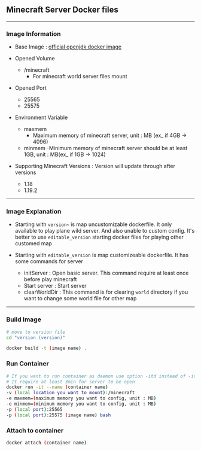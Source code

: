 ## Minecraft Server Docker files
***
### Image Information

- Base Image : [official openjdk docker image](https://hub.docker.com/_/openjdk)

- Opened Volume

    - /minecraft 
        - For minecraft world server files mount

- Opened Port

    - 25565
    - 25575

- Environment Variable 

    - maxmem
        - Maximum memory of minecraft server, unit : MB (ex_ if 4GB -> 4096)
    - minmem
        -Minimum memory of minecraft server should be at least 1GB, unit : MB(ex_ if 1GB -> 1024)

- Supporting Minecraft Versions : Version will update through after versions

    - 1.18
    - 1.19.2

***
### Image Explanation

- Starting with `version~` is map uncustomizable dockerfile. It only available to play plane wild server. And also unable to custom config. It's better to use `editable_version` starting docker files for playing other customed map

- Starting with `editable_version` is map customizeable dockerfile. It has some commands for server
    - initServer : Open basic server. This command require at least once before play minecraft
    - Start server : Start server
    - clearWorldDir : This command is for clearing `world` directory if you want to change some world file for other map
***
### Build Image

```bash
# move to version file
cd "version (version)"

docker build -t (image name) .
```

### Run Container

```bash
# If you want to run container as daemon use option -itd instead of -it
# It require at least 3min for server to be open
docker run -it --name (container name)
-v (local location you want to mount):/minecraft 
-e maxmem=(maximum memory you want to config, unit : MB)
-e minmem=(minimum memory you want to config, unit : MB)
-p (local port):25565 
-p (local port):25575 (image name) bash
```
### Attach to container

```bash
docker attach (container name)
```